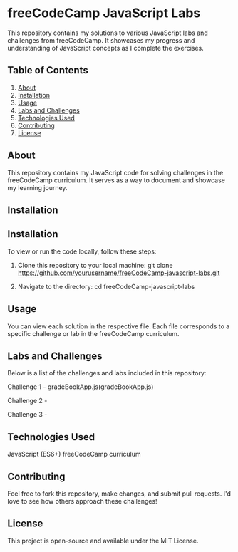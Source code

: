 # freeCodeCamp JavaScript Labs

This repository contains my solutions to various JavaScript labs and challenges from freeCodeCamp. It showcases my progress and understanding of JavaScript concepts as I complete the exercises.

## Table of Contents

1. [About](#about)
2. [Installation](#installation)
3. [Usage](#usage)
4. [Labs and Challenges](#labs-and-challenges)
5. [Technologies Used](#technologies-used)
6. [Contributing](#contributing)
7. [License](#license)

## About

This repository contains my JavaScript code for solving challenges in the freeCodeCamp curriculum. It serves as a way to document and showcase my learning journey.

## Installation

## Installation

To view or run the code locally, follow these steps:

1. Clone this repository to your local machine:
   git clone https://github.com/yourusername/freeCodeCamp-javascript-labs.git

2. Navigate to the directory:
   cd freeCodeCamp-javascript-labs

## Usage
You can view each solution in the respective file. Each file corresponds to a specific challenge or lab in the freeCodeCamp curriculum.

## Labs and Challenges
Below is a list of the challenges and labs included in this repository:

Challenge 1 - gradeBookApp.js(gradeBookApp.js)

Challenge 2 - 

Challenge 3 - 


## Technologies Used
JavaScript (ES6+)
freeCodeCamp curriculum

## Contributing
Feel free to fork this repository, make changes, and submit pull requests. I'd love to see how others approach these challenges!

## License
This project is open-source and available under the MIT License.
